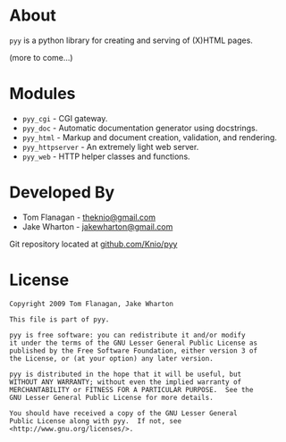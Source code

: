About
=====
`pyy` is a python library for creating and serving of (X)HTML pages.

(more to come...)


Modules
=======
*   `pyy_cgi` - CGI gateway.
*   `pyy_doc` - Automatic documentation generator using docstrings.
*   `pyy_html` - Markup and document creation, validation, and rendering.
*   `pyy_httpserver` - An extremely light web server.
*   `pyy_web` - HTTP helper classes and functions.


Developed By
============
* Tom Flanagan - <theknio@gmail.com>
* Jake Wharton - <jakewharton@gmail.com>

Git repository located at
[github.com/Knio/pyy](http://github.com/Knio/pyy)


License
=======
    Copyright 2009 Tom Flanagan, Jake Wharton
    
    This file is part of pyy.
    
    pyy is free software: you can redistribute it and/or modify
    it under the terms of the GNU Lesser General Public License as
    published by the Free Software Foundation, either version 3 of
    the License, or (at your option) any later version.
    
    pyy is distributed in the hope that it will be useful, but
    WITHOUT ANY WARRANTY; without even the implied warranty of
    MERCHANTABILITY or FITNESS FOR A PARTICULAR PURPOSE.  See the
    GNU Lesser General Public License for more details.
    
    You should have received a copy of the GNU Lesser General
    Public License along with pyy.  If not, see
    <http://www.gnu.org/licenses/>.
